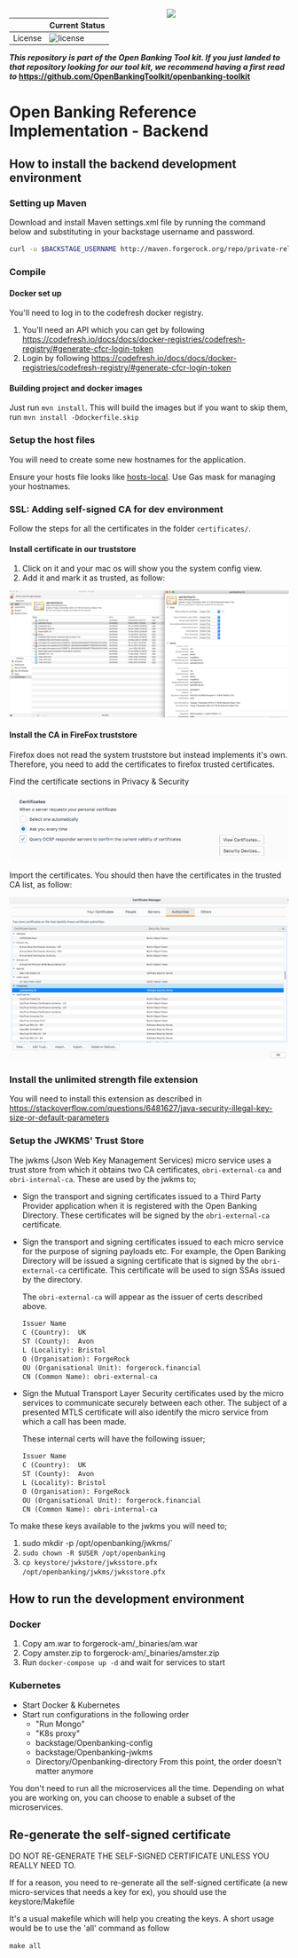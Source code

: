 [<img src="https://raw.githubusercontent.com/ForgeRock/forgerock-logo-dev/master/Logo-fr-dev.png" align="right" width="220px"/>](https://developer.forgerock.com/)

| |Current Status|
|---|---|
|License|![license](https://img.shields.io/github/license/ACRA/acra.svg)|

**_This repository is part of the Open Banking Tool kit. If you just landed to that repository looking for our tool kit,_
_we recommend having a first read to_ https://github.com/OpenBankingToolkit/openbanking-toolkit**



# Open Banking Reference Implementation - Backend

## How to install the backend development environment

### Setting up Maven

Download and install Maven settings.xml file by running the command below and substituting in your backstage username and password.

```bash
curl -u $BACKSTAGE_USERNAME http://maven.forgerock.org/repo/private-releases/settings.xml > ~/.m2/settings.xml
```

### Compile

#### Docker set up

You'll need to log in to the codefresh docker registry.

1. You'll need an API which you can get by following https://codefresh.io/docs/docs/docker-registries/codefresh-registry/#generate-cfcr-login-token
1. Login by following https://codefresh.io/docs/docs/docker-registries/codefresh-registry/#generate-cfcr-login-token

#### Building project and docker images

Just run `mvn install`. This will build the images but if you want to skip them, run `mvn install -Ddockerfile.skip`

### Setup the host files

You will need to create some new hostnames for the application.

Ensure your hosts file looks like [hosts-local](./hosts-local). Use Gas mask for managing your hostnames.

### SSL: Adding self-signed CA for dev environment

Follow the steps for all the certificates in the folder `certificates/`.

#### Install certificate in our truststore

1. Click on it and your mac os will show you the system config view.
1. Add it and mark it as trusted, as follow:

![](images/installCA.png?raw=true)

#### Install the CA in FireFox truststore

Firefox does not read the system truststore but instead implements it's own. Therefore,
you need to add the certificates to firefox trusted certificates.

Find the certificate sections in Privacy & Security

![](images/firefoxCertSetting.png?raw=true)

Import the certificates.
You should then have the certificates in the trusted CA list, as follow:

![](images/firefoxImportCA.png?raw=true)

### Install the unlimited strength file extension

You will need to install this extension as described in https://stackoverflow.com/questions/6481627/java-security-illegal-key-size-or-default-parameters

### Setup the JWKMS' Trust Store

The jwkms (Json Web Key Management Services) micro service uses a trust store from which  it obtains two CA certificates, `obri-external-ca` and `obri-internal-ca`. These are used by the jwkms to;

- Sign the transport and signing certificates issued to a Third Party Provider application when it is registered with the Open Banking Directory. These certificates will be signed by the `obri-external-ca` certificate.

- Sign the transport and signing certificates issued to each micro service for the purpose of signing payloads etc. For example, the Open Banking Directory will be issued a signing certificate that is signed by the `obri-external-ca` certificate. This certificate will be used to sign SSAs issued by the directory.

  The `obri-external-ca` will appear as the issuer of certs described above.

  ```
  Issuer Name
  C (Country):	UK
  ST (County):	Avon
  L (Locality):	Bristol
  O (Organisation):	ForgeRock
  OU (Organisational Unit):	forgerock.financial
  CN (Common Name):	obri-external-ca
  ```

- Sign the Mutual Transport Layer Security certificates used by the micro services to communicate securely between each other. The subject of a presented MTLS certificate will also identify the micro service from which a call has been made.

  These internal certs will have the following issuer;

  ```
  Issuer Name
  C (Country):	UK
  ST (County):	Avon
  L (Locality):	Bristol
  O (Organisation):	ForgeRock
  OU (Organisational Unit):	forgerock.financial
  CN (Common Name):	obri-internal-ca
  ```

To make these keys available to the jwkms you will need to;

1. sudo mkdir -p /opt/openbanking/jwkms/`
1. `sudo chown -R $USER /opt/openbanking`
1. `cp keystore/jwkstore/jwksstore.pfx /opt/openbanking/jwkms/jwksstore.pfx`

## How to run the development environment

### Docker
1. Copy am.war to forgerock-am/_binaries/am.war
1. Copy amster.zip to forgerock-am/_binaries/amster.zip
1. Run `docker-compose up -d` and wait for services to start

### Kubernetes
- Start Docker & Kubernetes
- Start run configurations in the following order
  - "Run Mongo"
  - "K8s proxy"
  - backstage/Openbanking-config
  - backstage/Openbanking-jwkms
  - Directory/Openbanking-directory
  From this point, the order doesn't matter anymore
  

You don't need to run all the microservices all the time. Depending on what you are working on,
you can choose to enable a subset of the microservices.

## Re-generate the self-signed certificate

DO NOT RE-GENERATE THE SELF-SIGNED CERTIFICATE UNLESS YOU REALLY NEED TO.

If for a reason, you need to re-generate all the self-signed certificate (a new micro-services that needs a key for ex),
you should use the keystore/Makefile

It's a usual makefile which will help you creating the keys.
A short usage would be to use the 'all' command as follow

`make all`
